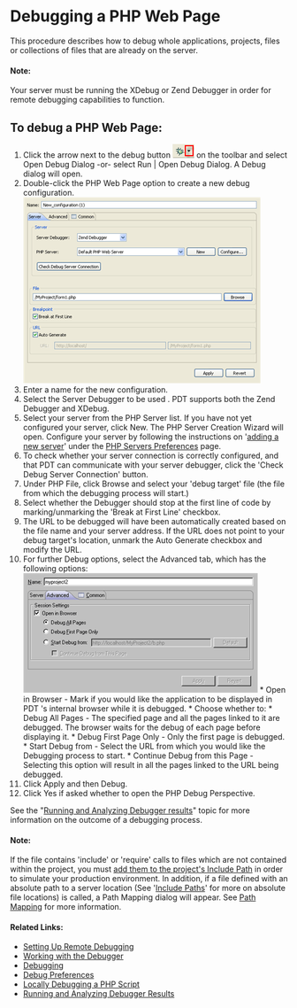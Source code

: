 # Debugging a PHP Web Page

<!--context:debugging_a_php_web_page-->

This procedure describes how to debug whole applications, projects, files or collections of files that are already on the server.

<!--note-start-->

#### Note:

Your server must be running the XDebug or Zend Debugger in order for remote debugging  capabilities to function.

<!--note-end-->

<!--ref-start-->

## To debug a PHP Web Page:

 1. Click the arrow next to the debug button ![debug_icon.png](images/debug_icon.png "debug_icon.png") on the toolbar and select Open Debug Dialog -or- select Run | Open Debug Dialog.  A Debug dialog will open.
 2. Double-click the PHP Web Page option to create a new debug configuration. <br />![debug_configuration_webpage.png](images/debug_configuration_webpage.png "debug_configuration_webpage.png")
 3. Enter a name for the new configuration.
 4. Select the Server Debugger to be used . PDT supports both the Zend Debugger and XDebug.
 5. Select your server from the PHP Server list.  If you have not yet configured your server, click New.  The PHP Server Creation Wizard will open.  Configure your server by following the instructions on '[adding a new server](../../032-reference/032-preferences/080-php_servers.md#Adding_servers)' under the [PHP Servers Preferences](../../032-reference/032-preferences/080-php_servers.md) page.
 6. To check whether your server connection is correctly configured, and that PDT can communicate with your server debugger, click the 'Check Debug Server Connection' button.
 7. Under PHP File, click Browse and select your 'debug target' file (the file from which the debugging process will start.)
 8. Select whether the Debugger should stop at the first line of code by marking/unmarking the 'Break at First Line' checkbox.
 9. The URL to be debugged will have been automatically created based on the file name and your server address. If the URL does not point to your debug target's location, unmark the Auto Generate checkbox and modify the URL.
 10. For further Debug options, select the Advanced tab, which has the following options:<br /> ![debug_new_phpwebpage_advanced_config_pdt.png](images/debug_new_phpwebpage_advanced_config_pdt.png "debug_new_phpwebpage_advanced_config_pdt.png")
    * Open in Browser - Mark if you would like the application to be displayed in PDT 's internal browser while it is debugged.
    * Choose whether to:
    * Debug All Pages - The specified page and all the pages linked to it are debugged. The browser waits for the debug of each page before displaying it.
    * Debug First Page Only - Only the first page is debugged.
    * Start Debug from - Select the URL from which you would like the Debugging process to start.
    * Continue Debug from this Page - Selecting this option will result in all the pages linked to the URL being debugged.
 11. Click Apply and then Debug.
 12. Click Yes if asked whether to open the PHP Debug Perspective.

See the "[Running and Analyzing Debugger results](040-analyzing_debugger_results.md)" topic for more information on the outcome of a debugging process.

<!--ref-end-->

<!--note-start-->

#### Note:

If the file contains 'include' or 'require' calls to files which are not contained within the project, you must [add them to the project's Include Path](../../024-tasks/168-adding_elements_to_a_project_s_include_path.md) in order to simulate your production environment.  In addition, if a file defined with an absolute path to a server location (See '[Include Paths](../../016-concepts/144-include_paths.md)' for more on absolute file locations) is called, a Path Mapping dialog will appear. See [Path Mapping](../../016-concepts/160-path_mapping.md) for more information.

<!--note-end-->

<!--links-start-->

#### Related Links:

 * [Setting Up Remote Debugging](../../024-tasks/152-debugging/048-troubleshooting_remote_debugging/000-index.md)
 * [Working with the Debugger](../../008-getting_started/016-basic_tutorial/024-working_with_the_debugger.md)
 * [Debugging](000-index.md)
 * [Debug Preferences](../../032-reference/032-preferences/032-debug/000-index.md)
 * [Locally Debugging a PHP Script](024-locally_debugging_a_php_script.md)
 * [Running and Analyzing Debugger Results](040-analyzing_debugger_results.md)

<!--links-end-->
